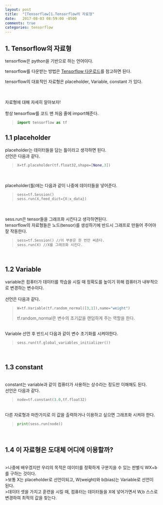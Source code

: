 ```yaml
---
layout: post
title:  "[Tensorflow]1.Tensorflow의 자료형"
date:   2017-08-03 08:59:00 -0500
comments: true
categories: tensorflow
---
```


## 1. Tensorflow의 자료형

tensorflow은 python을 기반으로 하는 언어이다.

tensorflow를 다운받는 방법은 [Tensorflow 다운로드](http://www.tensorflow.org/install/)를 참고하면 된다.

tensorflow의 대표적인 자료형은 placeholder, Variable, constant 가 있다. 

<br>
<br>
자료형에 대해 자세히 알아보자!
<br>
<br>
항상 tensorflow를 코드 맨 처음 줄에 import해준다.

>```python
>import tensorflow as tf
>```


## 1.1 placeholder <br>  
placeholder는 데이터들을 담는 틀이라고 생각하면 된다.
<br>
선언은 다음과 같다.

>```python
>X=tf.placeholder(tf.float32,shape=[None,3])
>```
<br>
<br>
placeholder(틀)에는 다음과 같이 나중에 데이터들을 넣어준다.

>```python
>sess=tf.Session()
>sess.run(X,feed_dict={X:x_data})
>```
<br>
<br>
sess.run은 tensor들을 그래프화 시킨다고 생각하면된다.
<br>
tensorflow의 자료형들은 노드(tensor)를 생성하기에 반드시 그래프로 만들어 주어야 잘 작동한다.

>```python
>sess=tf.Session() //이 부분은 한 번만 써준다.
>sess.run(X) //X를 그래프화 시킨다.
>```
<br>

## 1.2 Variable
variable은 컴퓨터가 데이터를 학습을 시킬 때 정확도를 높이기 위해 컴퓨터가 내부적으로 변경하는 변수이다.  
<br>
선언은 다음과 같다.

>```python
>W=tf.Variable(tf.random_normal([3,1]),name="weight")
>```
>tf.random_normal은 변수의 초기값을 랜덤하게 주는 역할을 한다.
<br>
Variable 선언 후 반드시 다음과 같이 변수 초기화를 시켜야한다.

>```python
>sess.run(tf.global_variables_initializer())
>```
<br>

## 1.3 constant
<br>
constant는 variable과 같이 컴퓨터가 사용하는 상수라는 정도만 이해해도 된다.
<br>
선언은 다음과 같다.

>```python
>node=tf.constant(3.0,tf.float32)
>```
<br>
다른 자료형과 마찬가지로 이 값을 출력하거나 이용하고 싶으면 그래프화 시켜야 한다.

>```python
>print(sess.run(node))
>```
<br>

## 1.4 이 자료형은 도대체 어디에 이용할까?
<br>
>나중에 배우겠지만 우리의 목적은 데이터를 정확하게 구분지을 수 있는 판별식 WX+b를 구하는 것이다.<br>
>보통 X는 placeholder로 선언이되고, W(weight)와 b(bias)는 Variable로 선언이 된다.<br>
>데이터 셋을 가지고 훈련을 시킬 때, 컴퓨터는 데이터들을 X에 넣어가면서 W,b 스스로 변경하여 최적의 값을 찾는다.


